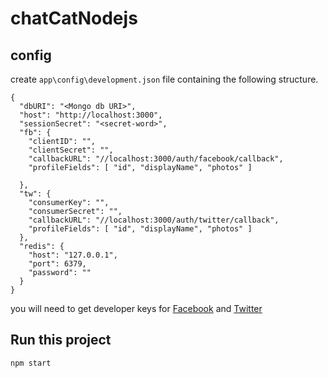 # chatCatNodejs
## config
create `app\config\development.json` file containing the following structure.
```
{
  "dbURI": "<Mongo db URI>",
  "host": "http://localhost:3000",
  "sessionSecret": "<secret-word>",
  "fb": {
    "clientID": "",
    "clientSecret": "",
    "callbackURL": "//localhost:3000/auth/facebook/callback",
    "profileFields": [ "id", "displayName", "photos" ]

  },
  "tw": {
    "consumerKey": "",
    "consumerSecret": "",
    "callbackURL": "//localhost:3000/auth/twitter/callback",
    "profileFields": [ "id", "displayName", "photos" ]
  },
  "redis": {
    "host": "127.0.0.1",
    "port": 6379,
    "password": ""
  }
}
```
you will need to get developer keys for [Facebook](https://developers.facebook.com/ "Facebook Dev portal") and [Twitter](https://dev.twitter.com/ "twitter Dev portal")
## Run this project
```
npm start
```

